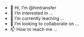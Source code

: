 - 👋 Hi, I’m @hmtransfer
- 👀 I’m interested in ...
- 🌱 I’m currently learning ...
- 💞️ I’m looking to collaborate on ...
- 📫 How to reach me ...

<!---
hmtransfer/hmtransfer is a ✨ special ✨ repository because its `README.md` (this file) appears on your GitHub profile.
You can click the Preview link to take a look at your changes.
--->
